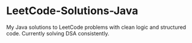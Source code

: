 # LeetCode-Solutions-Java
My Java solutions to LeetCode problems with clean logic and structured code. Currently solving DSA consistently.
